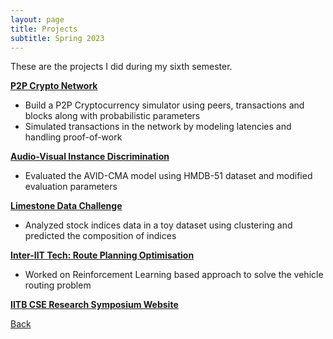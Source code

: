 ```yaml
---
layout: page
title: Projects
subtitle: Spring 2023
---
```


These are the projects I did during my sixth semester.

[**P2P Crypto Network**](./p2p-crypto/)
- Build a P2P Cryptocurrency simulator using peers, transactions and blocks along with
probabilistic parameters
- Simulated transactions in the network by modeling latencies and handling proof-of-work

[**Audio-Visual Instance Discrimination**](./avid/)
- Evaluated the AVID-CMA model using HMDB-51 dataset and modified evaluation parameters

[**Limestone Data Challenge**](./ldc-2023/)
- Analyzed stock indices data in a toy dataset using clustering and predicted the composition
of indices

[**Inter-IIT Tech: Route Planning Optimisation**](./inter-iit/)
- Worked on Reinforcement Learning based approach to solve the vehicle routing problem

[**IITB CSE Research Symposium Website**](./symposium/)

[Back](..)